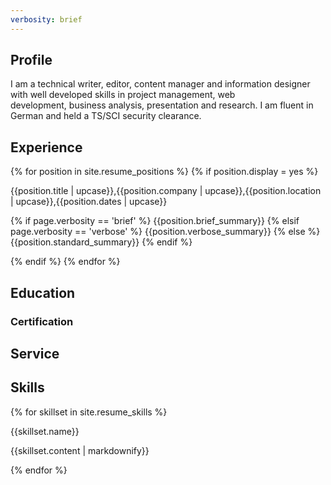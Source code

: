 ```yaml
---
verbosity: brief
---
```


## Profile

I am a technical writer, editor, content manager and information designer with well developed skills in project management, web development, business analysis, presentation and research. I am fluent in German and held a TS/SCI security clearance.

## Experience

{% for position in site.resume_positions %}
  {% if position.display = yes %}
    <p>{{position.title | upcase}},{{position.company | upcase}},{{position.location | upcase}},{{position.dates | upcase}}</p>
    <p>{% if page.verbosity == 'brief' %}
           {{position.brief_summary}}
        {% elsif page.verbosity == 'verbose' %}
           {{position.verbose_summary}}
        {% else %}
           {{position.standard_summary}}
      {% endif %}
    </p>
  {% endif %}
{% endfor %}

## Education
### Certification
## Service
## Skills

{% for skillset in site.resume_skills %}
<p>{{skillset.name}}</p>
<p>{{skillset.content | markdownify}}</p>
{% endfor %}
